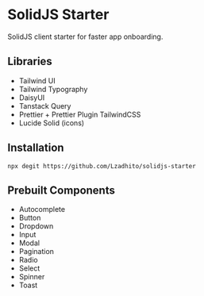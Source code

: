 # SolidJS Starter

SolidJS client starter for faster app onboarding.

## Libraries

- Tailwind UI
- Tailwind Typography
- DaisyUI
- Tanstack Query
- Prettier + Prettier Plugin TailwindCSS
- Lucide Solid (icons)

## Installation

```console
npx degit https://github.com/Lzadhito/solidjs-starter
```

## Prebuilt Components

- Autocomplete
- Button
- Dropdown
- Input
- Modal
- Pagination
- Radio
- Select
- Spinner
- Toast
